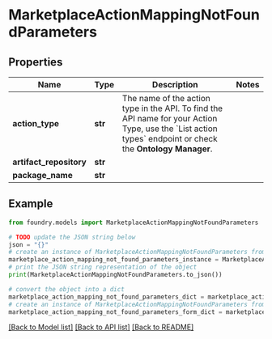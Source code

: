 # MarketplaceActionMappingNotFoundParameters

## Properties

Name | Type | Description | Notes
------------ | ------------- | ------------- | -------------
**action_type** | **str** | The name of the action type in the API. To find the API name for your Action Type, use the \`List action types\` endpoint or check the **Ontology Manager**.  |
**artifact_repository** | **str** |  |
**package_name** | **str** |  |

## Example

```python
from foundry.models import MarketplaceActionMappingNotFoundParameters

# TODO update the JSON string below
json = "{}"
# create an instance of MarketplaceActionMappingNotFoundParameters from a JSON string
marketplace_action_mapping_not_found_parameters_instance = MarketplaceActionMappingNotFoundParameters.from_json(json)
# print the JSON string representation of the object
print(MarketplaceActionMappingNotFoundParameters.to_json())

# convert the object into a dict
marketplace_action_mapping_not_found_parameters_dict = marketplace_action_mapping_not_found_parameters_instance.to_dict()
# create an instance of MarketplaceActionMappingNotFoundParameters from a dict
marketplace_action_mapping_not_found_parameters_form_dict = marketplace_action_mapping_not_found_parameters.from_dict(marketplace_action_mapping_not_found_parameters_dict)
```

[\[Back to Model list\]](../README.md#documentation-for-models) [\[Back to API list\]](../README.md#documentation-for-api-endpoints) [\[Back to README\]](../README.md)
